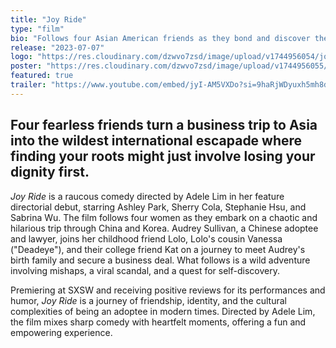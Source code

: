```yaml
---
title: "Joy Ride"
type: "film"
bio: "Follows four Asian American friends as they bond and discover the truth of what it means to know and love who you are."
release: "2023-07-07"
logo: "https://res.cloudinary.com/dzwvo7zsd/image/upload/v1744956054/joy-ride-logo_ng9vfj.webp"
poster: "https://res.cloudinary.com/dzwvo7zsd/image/upload/v1744956055/joy-ride-poster_xryxlp.jpg"
featured: true
trailer: "https://www.youtube.com/embed/jyI-AM5VXDo?si=9haRjWDyuxh5mh8d"
---
```


## Four fearless friends turn a business trip to Asia into the wildest international escapade where finding your roots might just involve losing your dignity first.

*Joy Ride* is a raucous comedy directed by Adele Lim in her feature directorial debut, starring Ashley Park, Sherry Cola, Stephanie Hsu, and Sabrina Wu. The film follows four women as they embark on a chaotic and hilarious trip through China and Korea. Audrey Sullivan, a Chinese adoptee and lawyer, joins her childhood friend Lolo, Lolo's cousin Vanessa ("Deadeye"), and their college friend Kat on a journey to meet Audrey's birth family and secure a business deal. What follows is a wild adventure involving mishaps, a viral scandal, and a quest for self-discovery.

Premiering at SXSW and receiving positive reviews for its performances and humor, *Joy Ride* is a journey of friendship, identity, and the cultural complexities of being an adoptee in modern times. Directed by Adele Lim, the film mixes sharp comedy with heartfelt moments, offering a fun and empowering experience.